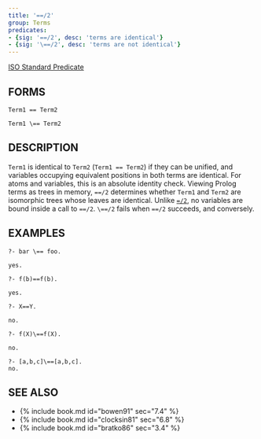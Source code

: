```yaml
---
title: '==/2'
group: Terms
predicates:
- {sig: '==/2', desc: 'terms are identical'}
- {sig: '\==/2', desc: 'terms are not identical'}
---
```

[ISO Standard Predicate](https://www.deransart.fr/prolog/bips.html#termcomp)


## FORMS
```
Term1 == Term2

Term1 \== Term2
```
## DESCRIPTION

`Term1` is identical to `Term2` (`Term1 == Term2`) if they can be unified, and variables occupying equivalent positions in both terms are identical. For atoms and variables, this is an absolute identity check. Viewing Prolog terms as trees in memory, `==/2` determines whether `Term1` and `Term2` are isomorphic trees whose leaves are identical. Unlike [`=/2`](unify.html), no variables are bound inside a call to `==/2`.   `\==/2`  fails when `==/2` succeeds, and conversely.

## EXAMPLES
```
?- bar \== foo.

yes.

?- f(b)==f(b).

yes.

?- X==Y.

no.

?- f(X)\==f(X).

no.

?- [a,b,c]\==[a,b,c].
no.
```
## SEE ALSO

- {% include book.md id="bowen91"    sec="7.4" %}
- {% include book.md id="clocksin81" sec="6.8" %}
- {% include book.md id="bratko86"   sec="3.4" %}


